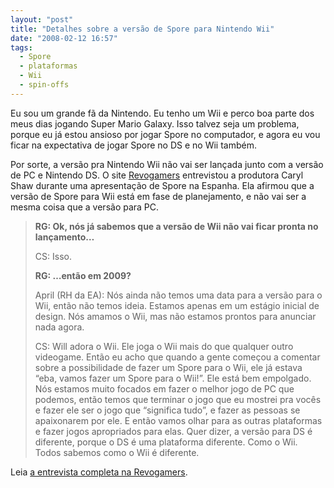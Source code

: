 ```yaml
---
layout: "post"
title: "Detalhes sobre a versão de Spore para Nintendo Wii"
date: "2008-02-12 16:57"
tags:
  - Spore
  - plataformas
  - Wii
  - spin-offs
---
```


Eu sou um grande fã da Nintendo. Eu tenho um Wii e perco boa parte dos meus dias jogando Super Mario Galaxy. Isso talvez seja um problema, porque eu já estou ansioso por jogar Spore no computador, e agora eu vou ficar na expectativa de jogar Spore no DS e no Wii também.

Por sorte, a versão pra Nintendo Wii não vai ser lançada junto com a versão de PC e Nintendo DS. O site [Revogamers](http://www.revogamers.net/articulos-249-Spore:-la-evoluciÃƒÆ’Ã†â€™Ãƒâ€šÃ‚Â³n-de-los-videojuegos-3.html) entrevistou a produtora Caryl Shaw durante uma apresentação de Spore na Espanha. Ela afirmou que a versão de Spore para Wii está em fase de planejamento, e não vai ser a mesma coisa que a versão para PC.

> **RG: Ok, nós já sabemos que a versão de Wii não vai ficar pronta no lançamento…**
>
> CS: Isso.
>
> **RG: …então em 2009?**
>
> April (RH da EA): Nós ainda não temos uma data para a versão para o Wii, então não temos ideia. Estamos apenas em um estágio inicial de design. Nós amamos o Wii, mas não estamos prontos para anunciar nada agora.
>
> CS: Will adora o Wii. Ele joga o Wii mais do que qualquer outro videogame. Então eu acho que quando a gente começou a comentar sobre a possibilidade de fazer um Spore para o Wii, ele já estava “eba, vamos fazer um Spore para o Wii!”. Ele está bem empolgado. Nós estamos muito focados em fazer o melhor jogo de PC que podemos, então temos que terminar o jogo que eu mostrei pra vocês e fazer ele ser o jogo que “significa tudo”, e fazer as pessoas se apaixonarem por ele. E então vamos olhar para as outras plataformas e fazer jogos apropriados para elas. Quer dizer, a versão para DS é diferente, porque o DS é uma plataforma diferente. Como o Wii. Todos sabemos como o Wii é diferente.

Leia [a entrevista completa na Revogamers](http://www.revogamers.net/articulos-249-Spore:-la-evoluciÃƒÆ’Ã†â€™Ãƒâ€šÃ‚Â³n-de-los-videojuegos-3.html).
